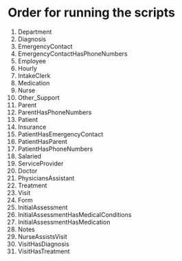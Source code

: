 # Order for running the scripts 

1. Department
2. Diagnosis
3. EmergencyContact
4. EmergencyContactHasPhoneNumbers
5. Employee
6. Hourly
7. IntakeClerk
8. Medication
9. Nurse
10. Other_Support
11. Parent 
12. ParentHasPhoneNumbers
13. Patient 
14. Insurance 
15. PatientHasEmergencyContact 
16. PatientHasParent 
17. PatientHasPhoneNumbers 
18. Salaried 
19. ServiceProvider 
20. Doctor 
21. PhysiciansAssistant 
22. Treatment 
23. Visit 
24. Form 
25. InitialAssessment 
26. InitialAssessmentHasMedicalConditions 
27. InitialAssessmentHasMedication
28. Notes 
29. NurseAssistsVisit 
30. VisitHasDiagnosis
31. VisitHasTreatment 

